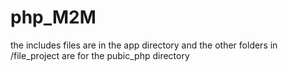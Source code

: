 # php_M2M

the includes files are in the app directory and the other folders in /file_project are for the pubic_php directory
